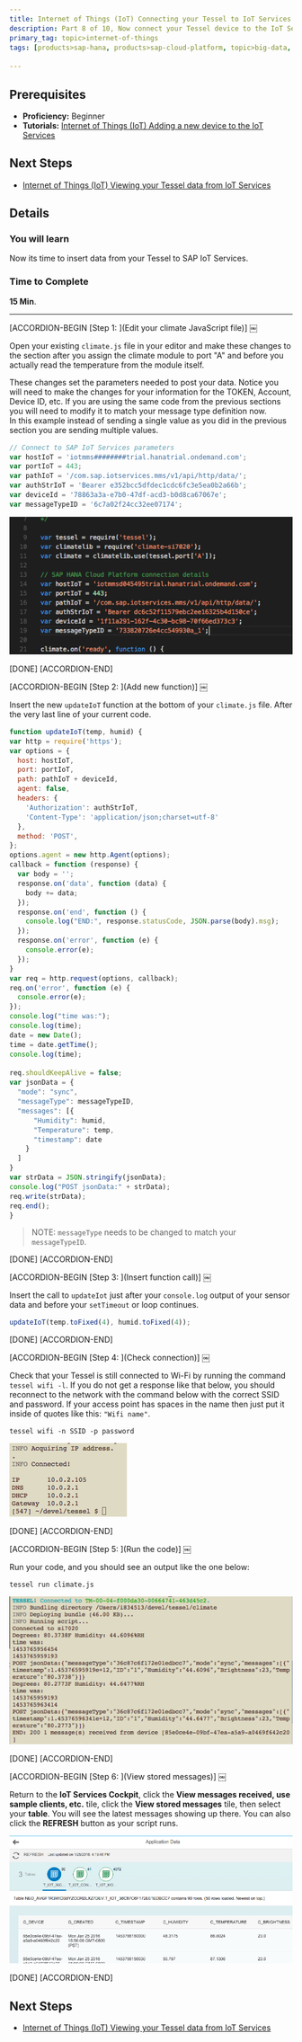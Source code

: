 ```yaml
---
title: Internet of Things (IoT) Connecting your Tessel to IoT Services
description: Part 8 of 10, Now connect your Tessel device to the IoT Services for sending data
primary_tag: topic>internet-of-things
tags: [products>sap-hana, products>sap-cloud-platform, topic>big-data, topic>internet-of-things, tutorial>beginner ]

---
```


## Prerequisites  
- **Proficiency:** Beginner
- **Tutorials:** [Internet of Things (IoT) Adding a new device to the IoT Services](http://www.sap.com/developer/tutorials/iot-part7-add-device.html)

## Next Steps
- [Internet of Things (IoT) Viewing your Tessel data from IoT Services](http://www.sap.com/developer/tutorials/iot-part13-hcp-services-viewdataui5.html)


## Details
### You will learn  
Now its time to insert data from your Tessel to SAP IoT Services.   


### Time to Complete
**15 Min**.

---

[ACCORDION-BEGIN [Step 1: ](Edit your climate JavaScript file)] ￼

Open your existing `climate.js` file in your editor and make these changes to the section after you assign the climate module to port "A" and before you actually read the temperature from the module itself.

These changes set the parameters needed to post your data. Notice you will need to make the changes for your information for the TOKEN, Account, Device ID, etc.
If you are using the same code from the previous sections you will need to modify it to match your message type definition now.  
In this example instead of sending a single value as you did in the previous section you are sending multiple values.

```javascript
// Connect to SAP IoT Services parameters
var hostIoT = 'iotmms########trial.hanatrial.ondemand.com';
var portIoT = 443;
var pathIoT = '/com.sap.iotservices.mms/v1/api/http/data/';
var authStrIoT = 'Bearer e352bcc5dfdec1cdc6fc3e5ea0b2a66b';
var deviceId = '78863a3a-e7b0-47df-acd3-b0d8ca67067e';
var messageTypeID = '6c7a02f24cc32ee07174';
```

![parameter definition](1.png)

[DONE]
[ACCORDION-END]

[ACCORDION-BEGIN [Step 2: ](Add new function)] ￼

Insert the new `updateIoT` function at the bottom of your `climate.js` file. After the very last line of your current code.

```javascript
function updateIoT(temp, humid) {
var http = require('https');
var options = {
  host: hostIoT,
  port: portIoT,
  path: pathIoT + deviceId,
  agent: false,
  headers: {
    'Authorization': authStrIoT,
    'Content-Type': 'application/json;charset=utf-8'
  },
  method: 'POST',
};
options.agent = new http.Agent(options);
callback = function (response) {
  var body = '';
  response.on('data', function (data) {
    body += data;
  });
  response.on('end', function () {
    console.log("END:", response.statusCode, JSON.parse(body).msg);
  });
  response.on('error', function (e) {
    console.error(e);
  });
}
var req = http.request(options, callback);
req.on('error', function (e) {
  console.error(e);
});
console.log("time was:");
console.log(time);
date = new Date();
time = date.getTime();
console.log(time);

req.shouldKeepAlive = false;
var jsonData = {
  "mode": "sync",
  "messageType": messageTypeID,
  "messages": [{
      "Humidity": humid,
      "Temperature": temp,
      "timestamp": date
    }
  ]
}
var strData = JSON.stringify(jsonData);
console.log("POST jsonData:" + strData);
req.write(strData);
req.end();
}
```

>NOTE: `messageType` needs to be changed to match your `messageTypeID`.


[DONE]
[ACCORDION-END]

[ACCORDION-BEGIN [Step 3: ](Insert function call)] ￼

Insert the call to `updateIot` just after your `console.log` output of your sensor data and before your `setTimeout` or loop continues.

```javascript
updateIoT(temp.toFixed(4), humid.toFixed(4));
```

[DONE]
[ACCORDION-END]

[ACCORDION-BEGIN [Step 4: ](Check connection)] ￼

Check that your Tessel is still connected to Wi-Fi by running the command `tessel wifi -l`. If you do not get a response like that below, you should reconnect to the network with the command below with the correct SSID and password. If your access point has spaces in the name then just put it inside of quotes like this: `"Wifi name"`.

```shell
tessel wifi -n SSID -p password
```

![Acquiring IP](p8_6.png)

[DONE]
[ACCORDION-END]

[ACCORDION-BEGIN [Step 5: ](Run the code)] ￼

Run your code, and you should see an output like the one below:

```shell
tessel run climate.js
```

![Posting to HCP](p8_7.png)


[DONE]
[ACCORDION-END]

[ACCORDION-BEGIN [Step 6: ](View stored messages)] ￼

Return to the **IoT Services Cockpit**, click the **View messages received, use sample clients, etc.** tile, click the **View stored messages** tile, then select your **table**. You will see the latest messages showing up there. You can also click the **REFRESH** button as your script runs.

![Viewing new values in HCP](p8_8.png)

[DONE]
[ACCORDION-END]



## Next Steps
- [Internet of Things (IoT) Viewing your Tessel data from IoT Services](http://www.sap.com/developer/tutorials/iot-part13-hcp-services-viewdataui5.html)
